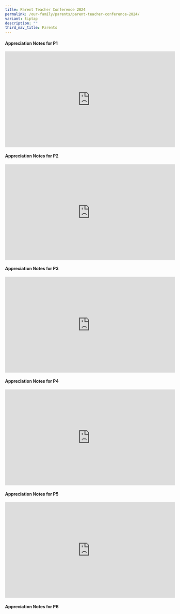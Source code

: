 ```yaml
---
title: Parent Teacher Conference 2024
permalink: /our-family/parents/parent-teacher-conference-2024/
variant: tiptap
description: ""
third_nav_title: Parents
---
```

<h4><strong>Appreciation Notes for P1</strong></h4>
<div class="iframe-wrapper">
<iframe height="315" width="560" allowfullscreen="true" frameborder="0" src="https://www.youtube.com/embed/WDkDGyfdOls?si=vhEcbCLuqiqLZJH3"></iframe>
</div>
<h4><strong>Appreciation Notes for P2</strong></h4>
<div class="iframe-wrapper">
<iframe height="315" width="560" allowfullscreen="true" frameborder="0" src="https://www.youtube.com/embed/oPbdLIUFy_4?si=Ks2GKcnN1Q0obKuH"></iframe>
</div>
<h4><strong>Appreciation Notes for P3</strong></h4>
<div class="iframe-wrapper">
<iframe height="315" width="560" allowfullscreen="true" frameborder="0" src="https://www.youtube.com/embed/yS_pCGVkk0o?si=ll7-Y8XVOOVNXCI6"></iframe>
</div>
<h4><strong>Appreciation Notes for P4</strong></h4>
<div class="iframe-wrapper">
<iframe height="315" width="560" allowfullscreen="true" frameborder="0" src="https://www.youtube.com/embed/El_NM8eXJPY?si=JpR7EBnFcTI70XK9"></iframe>
</div>
<h4><strong>Appreciation Notes for P5</strong></h4>
<div class="iframe-wrapper">
<iframe height="315" width="560" allowfullscreen="true" frameborder="0" src="https://www.youtube.com/embed/9n_xtGiY1lQ?si=VvVuGf6Fj6nb9z7m"></iframe>
</div>
<h4><strong>Appreciation Notes for P6</strong></h4>
<p></p>